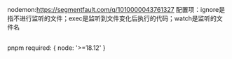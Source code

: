 nodemon:https://segmentfault.com/q/1010000043761327
配置项：ignore是指不进行监听的文件；exec是监听到文件变化后执行的代码；watch是监听的文件名

## 

pnpm required: { node: '>=18.12' }